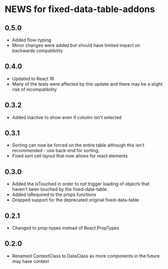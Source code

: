 # NEWS for fixed-data-table-addons

## 0.5.0
- Added flow-typing
- Minor changes were added but should have limited impact on backwards compatibility

## 0.4.0
- Updated to React 16
- Many of the tests were affected by this update and there may be a slight risk of incompatibility

## 0.3.2
- Added inactive to show even if column isn't selected

## 0.3.1
- Sorting can now be forced on the entire table although this isn't recommended - use back-end for sorting.
- Fixed sort cell layout that now allows for react elements

## 0.3.0
- Added the isTouched in order to not trigger loading of objects that haven't been
touched by the fixed-data-table.
- Added isRequired to the props functions
- Dropped support for the deprecated original fixed-data-table

## 0.2.1

- Changed to prop-types instead of React.PropTypes

## 0.2.0

- Renamed ContextClass to DataClass as more components in the future may have context
